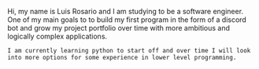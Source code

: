 Hi, my name is Luis Rosario and I am studying to be a software engineer. 
    One of my main goals to to build my first program in the form of a discord bot
    and grow my project portfolio over time with more ambitious and logically complex 
    applications.

    I am currently learning python to start off and over time I will look into more options for some experience in lower level programming. 

